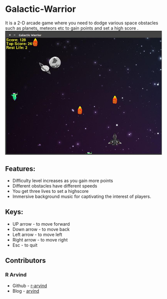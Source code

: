# Galactic-Warrior

It is a 2-D arcade game where you need to dodge various space obstacles such as planets, meteors etc to gain points and 
set a high score .
![Galactic Warrior](image/Photo.jpg "Galactic Warrior")

## Features:
* Difficulty level increases as you gain more points 
* Different obstacles have different speeds 
* You get three lives to set a highscore 
* Immersive background music for captivating the interest of players. 

## Keys:	
* UP arrow - to move forward 
* Down arrow - to move back 
* Left arrow - to move left 
* Right arrow - to move right 
* Esc - to quit 

## Contributors
### R Arvind
* Github - [r-arvind](https://github.com/r-arvind)
* Blog - [arvind](https://r-arvind.github.io)

